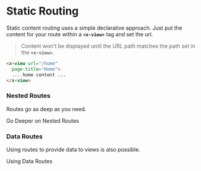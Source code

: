 # Static Routing

Static content routing uses a simple declarative approach. Just put the content for your route within a **`<x-view>`** tag and set the url.

> Content won't be displayed until the URL path matches the path set in the **`<x-view>`**.

````html
<x-view url="/home"
  page-title="Home">
  ... home content ...
</x-view>
````

### Nested Routes

Routes go as deep as you need.

<x-link custom="div" class="card" href="/navigation/static/nesting">
  Go Deeper on Nested Routes
</x-link>


### Data Routes

Using routes to provide data to views is also possible.

<x-link custom="div" class="card" href="/navigation/static/data">
  Using Data Routes
</x-link>

